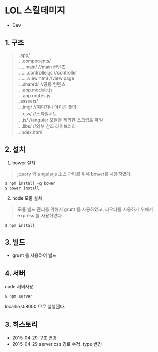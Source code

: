 # LOL 스킬데미지  
- Dev  

## 1. 구조  
> ..app/  
> ....components/  
> ......main/ //main 컨텐츠  
> ........controller.js //controller  
> ........view.html //view page  
> ....shared/ //공통 컨텐츠  
> ....app.module.js  
> ....app.routes.js  
> ..asseets/  
> ....img/ //이미지나 아이콘 폴더  
> ....css/ //스타일시트  
> ....js/ //angular 모듈을 제외한 스크립트 파일  
> ....libs/ //외부 참조 라이브러리  
> ..index.html  

## 2. 설치  
1) bower 설치  
> jquery 와 angularjs 소스 관리를 위해 bower를 사용하였다.  

```  
$ npm install -g bower  
$ bower install  
```  

2) node 모둘 설치  
> 모듈 빌드 관리를 위해서 grunt 를 사용하였고, 라우터를 사용하기 위해서 express 를 사용하였다.  

```  
$ npm install  
```

## 3. 빌드  
  * grunt 를 사용하여 빌드  

## 4. 서버  
node 서버사용  

```  
$ npm server
```  

localhost:8000 으로 실행된다.  

## 3. 히스토리  
  * 2015-04-29 구조 변경  
  * 2015-04-29 server css 경로 수정. type 변경  
